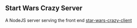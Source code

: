 ## Start Wars Crazy Server

A NodeJS server serving the front end [star-wars-crazy-client](https://github.com/pakatagoh/star-wars-crazy-client)
